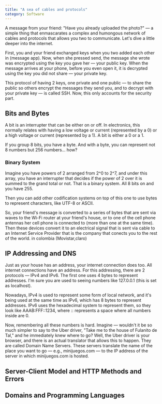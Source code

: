 ```yaml
---
title: "A sea of cables and protocols"
category: Software
--- 
```


A message from your friend: "Have you already uploaded the photo?" — a simple thing that enmascarates a complex and humongous network of cables and protocols that allows you two to communicate. Let's dive a little deeper into the internet.

First, you and your friend exchanged keys when you two added each other in (message app). Now, when she pressed send, the message she wrote was encrypted using the key you gave her — your public key. When the message arrives at your phone, before you even open it, it is decrypted using the key you did not share — your private key.

This protocol of having 2 keys, one private and one public — to share the public so others encrypt the messages they send you, and to decrypt with your private key — is called SSH. Now, this only accounts for the security part.

## Bits and Bytes

A bit is an interrupter that can be either on or off. In electronics, this normally relates with having a low voltage or current (represented by a 0) or a high voltage or current (represented by a 1). A bit is either a 0 or a 1.

If you group 8 bits, you have a byte. And with a byte, you can represent not 8 numbers but 256 numbers... how?

### Binary System

Imagine you have powers of 2 arranged from 2^0 to 2^7, and under this array, you have an interrupter that decides if the power of 2 over it is summed to the grand total or not. That is a binary system. All 8 bits on and you have 255.

Then you can add other codification systems on top of this one to use bytes to represent characters, like UTF-8 or ASCII.

So, your friend's message is converted to a series of bytes that are sent via waves to the Wi-Fi router at your friend's house, or to one of the cell phone antennas her cell phone is connected to (more than one at the same time). Then these devices convert it to an electrical signal that is sent via cable to an Internet Service Provider that is the company that conects you to the rest of the world. in colombia (Movistar,claro)

## IP Addressing and DNS

Just as your house has an address, your internet connection does too. All internet connections have an address. For this addressing, there are 2 protocols — IPv4 and IPv6. The first one uses 4 bytes to represent addresses. I'm sure you are used to seeing numbers like 127.0.0.1 (this is set as localhost).

Nowadays, IPv4 is used to represent some form of local network, and it's being used at the same time as IPv6, which has 8 bytes to represent addresses. IPv6 uses the hexadecimal system to represent them, so they look like AAAB\:FFF::1234, where :: represents a space where all numbers inside are 0.

Now, remembering all these numbers is hard. Imagine — wouldn't it be so much simpler to say to the Uber driver, "Take me to the house of Fulanito de Tal," and he immediately knew where to go? Well, the Uber driver is your browser, and there is an actual translator that allows this to happen. They are called Domain Name Servers. These servers translate the name of the place you want to go — e.g., minijuegos.com — to the IP address of the server in which minijuegos.com is hosted.

## Server-Client Model and HTTP Methods and Errors

## Domains and Programming Languages
